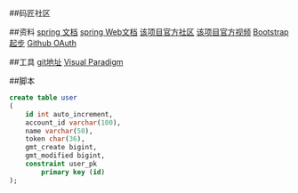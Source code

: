 ##码匠社区

##资料
[spring 文档](https://spring.io/guides)
[spring Web文档](https://spring.io/guides/gs/serving-web-content/)
[该项目官方社区](https://elasticsearch.cn/explore)
[该项目官方视频](https://www.bilibili.com/video/av65117012?p=4)
[Bootstrap起步](https://v3.bootcss.com/getting-started/)
[Github OAuth](https://developer.github.com/apps/building-oauth-apps/authorizing-oauth-apps/)

##工具
[git地址](https://git-scm.com/download)
[Visual Paradigm](https://www.visual-paradigm.com/tw/)

##脚本
```sql
create table user
(
	id int auto_increment,
	account_id varchar(100),
	name varchar(50),
	token char(36),
	gmt_create bigint,
	gmt_modified bigint,
	constraint user_pk
		primary key (id)
);
```